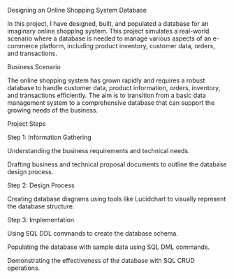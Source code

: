 
Designing an Online Shopping System Database

In this project, I have designed, built, and populated a database for an imaginary online shopping system. This project simulates a real-world scenario where a database is needed to manage various aspects of an e-commerce platform, including product inventory, customer data, orders, and transactions.

Business Scenario

The online shopping system has grown rapidly and requires a robust database to handle customer data, product information, orders, inventory, and transactions efficiently. The aim is to transition from a basic data management system to a comprehensive database that can support the growing needs of the business.

Project Steps

Step 1: Information Gathering

Understanding the business requirements and technical needs.

Drafting business and technical proposal documents to outline the database design process.

Step 2: Design Process

Creating database diagrams using tools like Lucidchart to visually represent the database structure.

Step 3: Implementation

Using SQL DDL commands to create the database schema.

Populating the database with sample data using SQL DML commands.

Demonstrating the effectiveness of the database with SQL CRUD operations.

